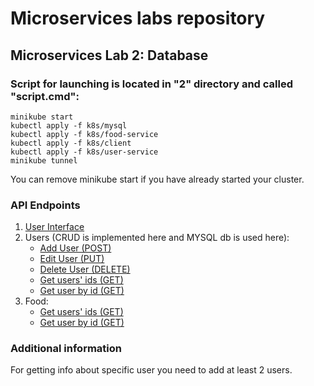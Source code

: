# Microservices labs repository

## Microservices Lab 2: Database
### Script for launching is located in "2" directory and called "script.cmd":
```CMD
minikube start
kubectl apply -f k8s/mysql
kubectl apply -f k8s/food-service
kubectl apply -f k8s/client
kubectl apply -f k8s/user-service
minikube tunnel
```
You can remove minikube start if you have already started your cluster.

### API Endpoints
1. [User Interface](http://localhost:80/)
2. Users (CRUD is implemented here and MYSQL db is used here):
   * [Add User (POST)](http://localhost:80/api/users)
   * [Edit User (PUT)](http://localhost:80/api/users/1)
   * [Delete User (DELETE)](http://localhost:80/api/users/1)
   * [Get users' ids (GET)](http://localhost:80/api/users/ids)
   * [Get user by id (GET)](http://localhost:80/api/users/1)
3. Food:
   * [Get users' ids (GET)](http://localhost:80/api/food/ids)
   * [Get user by id (GET)](http://localhost:80/api/food/1)


### Additional information

For getting info about specific user you need to add at least 2 users.